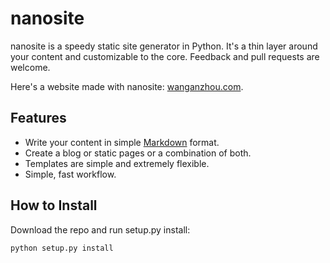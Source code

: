 # nanosite
nanosite is a speedy static site generator in Python. It's a thin layer around your content and customizable to the core. Feedback and pull requests are welcome.

Here's a website made with nanosite: [wanganzhou.com](http://wanganzhou.com/).

## Features
* Write your content in simple [Markdown](http://daringfireball.net/projects/markdown/) format.
* Create a blog or static pages or a combination of both.
* Templates are simple and extremely flexible.
* Simple, fast workflow.

## How to Install
Download the repo and run setup.py install:

    python setup.py install

